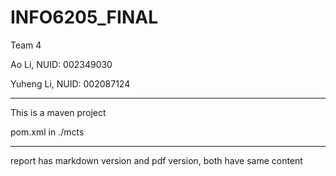 # INFO6205_FINAL

Team 4

Ao Li, NUID: 002349030

Yuheng Li, NUID: 002087124

---

This is a maven project

pom.xml in ./mcts

---

report has markdown version and pdf version, both have same content